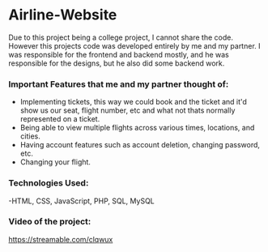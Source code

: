 # Airline-Website

Due to this project being a college project, I cannot share the code.
However this projects code was developed entirely by me and my partner. I was responsible for the frontend and backend mostly, and he was responsible for the designs, but he also did some backend work.

### Important Features that me and my partner thought of:
* Implementing tickets, this way we could book and the ticket and it'd show us our seat, flight number, etc and what not thats normally represented on a ticket.
* Being able to view multiple flights across various times, locations, and cities.
* Having account features such as account deletion, changing password, etc.
* Changing your flight.

### Technologies Used:
-HTML, CSS, JavaScript, PHP, SQL, MySQL

### Video of the project:
https://streamable.com/clqwux

